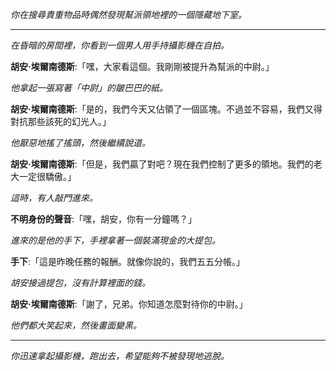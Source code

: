 _你在搜尋貴重物品時偶然發現幫派領地裡的一個隱藏地下室。_

---

_在昏暗的房間裡，你看到一個男人用手持攝影機在自拍。_

**胡安·埃爾南德斯**:「嘿，大家看這個。我剛剛被提升為幫派的中尉。」

_他拿起一張寫著「中尉」的皺巴巴的紙。_

**胡安·埃爾南德斯**:「是的，我們今天又佔領了一個區塊。不過並不容易，我們又得對抗那些該死的幻光人。」

_他厭惡地搖了搖頭，然後繼續說道。_

**胡安·埃爾南德斯**:「但是，我們贏了對吧？現在我們控制了更多的領地。我們的老大一定很驕傲。」

_這時，有人敲門進來。_

**不明身份的聲音**:「嘿，胡安，你有一分鐘嗎？」

_進來的是他的手下，手裡拿著一個裝滿現金的大提包。_

**手下**:「這是昨晚任務的報酬。就像你說的，我們五五分帳。」

_胡安接過提包，沒有計算裡面的錢。_

**胡安·埃爾南德斯**:「謝了，兄弟。你知道怎麼對待你的中尉。」

_他們都大笑起來，然後畫面變黑。_

---

_你迅速拿起攝影機，跑出去，希望能夠不被發現地逃脫。_

